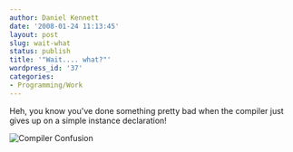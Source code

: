 ```yaml
---
author: Daniel Kennett
date: '2008-01-24 11:13:45'
layout: post
slug: wait-what
status: publish
title: '"Wait.... what?"'
wordpress_id: '37'
categories:
- Programming/Work
---
```


Heh, you know you've done something pretty bad when the compiler just gives up on a simple instance declaration! 

<img src="http://ikennd.ac/pictures/compilerconfusion.png" alt="Compiler Confusion" />
